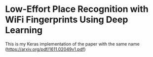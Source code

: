# Low-Effort Place Recognition with WiFi Fingerprints Using Deep Learning

This is my Keras implementation of the paper with the same name (https://arxiv.org/pdf/1611.02049v1.pdf)
